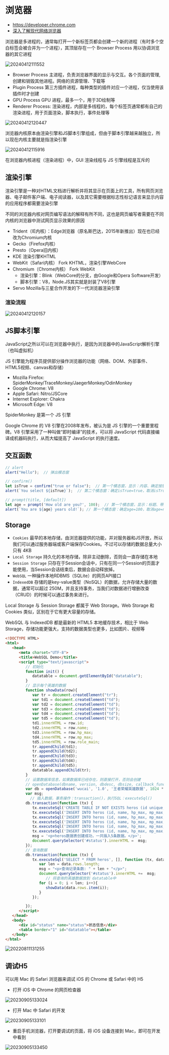 # 浏览器

- <https://developer.chrome.com>
- [深入了解现代网络浏览器](https://developer.chrome.com/blog/inside-browser-part1)

浏览器是多进程的，通常每打开一个新标签页都会创建一个新的进程（有时多个空白标签会被合并为一个进程），其顶层存在一个 Browser Process 用以协调浏览器的其它进程

![20240412111552](https://image.zuoright.com/20240412111552.png)

- Browser Process 主进程，负责浏览器界面的显示与交互。各个页面的管理,创建和销毁其他进程。网络的资源管理、下载等
- Plugin Process 第三方插件进程，每种类型的插件对应一个进程，仅当使用该插件时才创建
- GPU Process GPU 进程，最多一个，用于3D绘制等
- Renderer Process: 渲染进程，内部是多线程的，每个标签页通常都有自己的渲染进程，用于页面渲染，脚本执行，事件处理等

![20240412120447](https://image.zuoright.com/20240412120447.png)

浏览器内核原本由渲染引擎和JS脚本引擎组成，但由于脚本引擎越来越独立，所以现在内核主要就是指渲染引擎

![20240412115916](https://image.zuoright.com/20240412115916.png)

在浏览器内核进程（渲染进程）中，GUI 渲染线程与 JS 引擎线程是互斥的

## 渲染引擎

渲染引擎是一种对HTML文档进行解析并将其显示在页面上的工具，所有网页浏览器、电子邮件客户端、电子阅读器，以及其它需要根据标志性标记语言来显示内容的应用程序都需要渲染引擎

不同的浏览器内核对网页编写语法的解释有所不同，这也是网页编写者需要在不同内核的浏览器中测试网页显示效果的原因

- Trident（IE内核）：Edge浏览器（原名斯巴达，2015年新推出）现在也已经改为Chromium内核
- Gecko（Firefox内核）
- Presto（Opera旧内核）
- KDE 渲染引擎KHTML
- WebKit（Safari内核） Fork KHTML，渲染引擎WebCore
- Chromium（Chrome内核） Fork WebKit
   - 渲染引擎：Blink（WebCore的分支，由Google和Opera Software开发）
   - 脚本引擎：V8，Node.JS其实就是封装了V8引擎
- Servo Mozilla与三星合作开发的下一代浏览器渲染引擎

### 渲染流程

![20240412120157](https://image.zuoright.com/20240412120157.png)

## JS脚本引擎

JavaScript之所以可以在浏览器中执行，是因为浏览器中的JavaScript解析引擎（也叫虚拟机）

JS 引擎能为程序员提供部分操作浏览器的功能（网络、DOM、外部事件、HTML5视频、canvas和存储）

- Mozilla Firefox: SpiderMonkey/TraceMonkey/JaegerMonkey/OdinMonkey
- Google Chrome: V8
- Apple Safari: Nitro/JSCore
- Internet Explorer: Chakra
- Microsoft Edge: V8

SpiderMonkey 是第一个 JS 引擎

Google Chrome 的 V8 引擎在2008年发布，被认为是 JS 引擎的一个重要里程碑。V8 引擎采用了一种叫做“即时编译”的技术，可以将 JavaScript 代码直接编译成机器码执行，从而大幅提高了 JavaScript 的执行速度。

## 交互函数

```js
// alert
alert("Hello");  // 弹出模态窗

// confirm()
let isTrue = confirm("true or false");  // 第一个模态窗，显示：内容、确定按钮、取消按钮
alert(`You select ${isTrue}`);  // 第二个模态窗：确定isTrue=true，取消isTrue=false

// prompt(title, [default])
let age = prompt('How old are you?', 100);  // 第一个模态窗，显示：标题、带默认值的输入框、确定按钮、取消按钮
alert(`You are ${age} years old!`); // 第一个模态窗：确定age=100，取消age=null
```

## Storage

- `Cookies` 最早的本地存储，由浏览器提供的功能，并对服务器和JS开放，所以我们可以通过服务器端或客户端保存Cookies。不过可以存储的数据总量大小只有 4KB
- `Local Storage` 持久化的本地存储，除非主动删除，否则会一直存储在本地
- `Session Storage` 只存在于Session会话中，只有在同一个Session的页面才能使用，当Session会话结束后，数据会自动释放掉。
- `WebSQL` 一种操作本地RDBMS（SQLite）的网页API接口
- `IndexedDB` 存储的是key-value类型（NoSQL）的数据，允许存储大量的数据，通常可以超过 250M，并且支持事务，当我们对数据进行增删改查（CRUD）的时候可以通过事务来进行。

Local Storage 与 Session Storage 都属于 Web Storage。Web Storage 和 Cookies 类似，区别在于它有更大容量的存储。

WebSQL 与 IndexedDB 都是最新的 HTML5 本地缓存技术，相比于 Web Storage，存储功能更强大，支持的数据类型也更多，比如图片、视频等

```html
<!DOCTYPE HTML>
<html>
   <head>
      <meta charset="UTF-8">
      <title>WebSQL Demo</title> 
      <script type="text/javascript">
         // 初始化
         function init() {
            datatable = document.getElementById("datatable");
         }
         // 显示每个英雄的数据
         function showData(row){
            var tr = document.createElement("tr");
            var td1 = document.createElement("td");
            var td2 = document.createElement("td");
            var td3 = document.createElement("td");
            var td4 = document.createElement("td");
            var td5 = document.createElement("td"); 
            td1.innerHTML = row.id;
            td2.innerHTML = row.name;
            td3.innerHTML = row.hp_max;
            td4.innerHTML = row.mp_max;
            td5.innerHTML = row.role_main;
            tr.appendChild(td1);
            tr.appendChild(td2);
            tr.appendChild(td3);
            tr.appendChild(td4);
            tr.appendChild(td5);
            datatable.appendChild(tr);   
         }
         // 设置数据库信息，如果数据库已经存在，则直接打开，否则会创建
         // openDatabase(dbname, version, dbdesc, dbsize, callback_function() {});
         var db = openDatabase('wucai', '1.0', '王者荣耀英雄数据', 1024 * 1024);
         var msg;
           // 插入数据，事务操作：transaction()，执行SQL：executeSql()
         db.transaction(function (tx) {
            tx.executeSql('CREATE TABLE IF NOT EXISTS heros (id unique, name, hp_max, mp_max, role_main)');
            tx.executeSql('INSERT INTO heros (id, name, hp_max, mp_max, role_main) VALUES (10000, "夏侯惇", 7350, 1746, "坦克")');
            tx.executeSql('INSERT INTO heros (id, name, hp_max, mp_max, role_main) VALUES (10001, "钟无艳", 7000, 1760, "战士")');
            tx.executeSql('INSERT INTO heros (id, name, hp_max, mp_max, role_main) VALUES (10002, "张飞", 8341, 100, "坦克")');
            tx.executeSql('INSERT INTO heros (id, name, hp_max, mp_max, role_main) VALUES (10003, "牛魔", 8476, 1926, "坦克")');
            tx.executeSql('INSERT INTO heros (id, name, hp_max, mp_max, role_main) VALUES (10004, "吕布", 7344, 0, "战士")');
            msg = '<p>heros数据表创建成功，一共插入5条数据。</p>';
            document.querySelector('#status').innerHTML =  msg;
         });
         // 查询数据
         db.transaction(function (tx) {
            tx.executeSql('SELECT * FROM heros', [], function (tx, data) {
               var len = data.rows.length;
               msg = "<p>查询记录条数: " + len + "</p>";
               document.querySelector('#status').innerHTML +=  msg;
                  // 将查询的英雄数据放到 datatable中
               for (i = 0; i < len; i++){
                  showData(data.rows.item(i));
               }
            });

         });
      </script>
   </head> 
   <body>
      <div id="status" name="status">状态信息</div>
      <table border="1" id="datatable"></table>
   </body> 
</html>
```

![20220811131255](http://image.zuoright.com/20220811131255.png)

## 调试H5

可以用 Mac 的 Safari 浏览器来调试 iOS 的 Chrome 或 Safari 中的 H5

- 打开 iOS 中 Chrome 的网页检查器

![20230905133024](https://image.zuoright.com/20230905133024.png)

- 打开 Mac 中 Safari 的开发

![20230905133101](https://image.zuoright.com/20230905133101.png)

- 重启手机浏览器，打开要调试的页面，将 iOS 设备连接到 Mac，即可在开发中看到

![20230905133450](https://image.zuoright.com/20230905133450.png)
